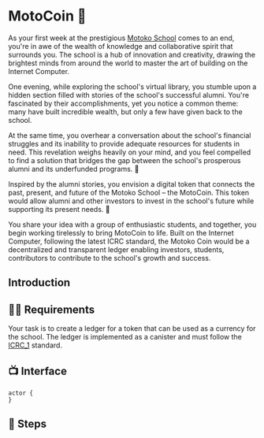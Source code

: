 # MotoCoin 💸
As your first week at the prestigious [Motoko School](https://twitter.com/MotokoSchool) comes to an end, you're in awe of the wealth of knowledge and collaborative spirit that surrounds you. The school is a hub of innovation and creativity, drawing the brightest minds from around the world to master the art of building on the Internet Computer. 

One evening, while exploring the school's virtual library, you stumble upon a hidden section filled with stories of the school's successful alumni. You're fascinated by their accomplishments, yet you notice a common theme: many have built incredible wealth, but only a few have given back to the school. 

At the same time, you overhear a conversation about the school's financial struggles and its inability to provide adequate resources for students in need. This revelation weighs heavily on your mind, and you feel compelled to find a solution that bridges the gap between the school's prosperous alumni and its underfunded programs. 💸

Inspired by the alumni stories, you envision a digital token that connects the past, present, and future of the Motoko School – the MotoCoin. This token would allow alumni and other investors to invest in the school's future while supporting its present needs. 🌱

You share your idea with a group of enthusiastic students, and together, you begin working tirelessly to bring MotoCoin to life. Built on the Internet Computer, following the latest ICRC standard, the Motoko Coin would be a decentralized and transparent ledger enabling investors, students, contributors to contribute to the school's growth and success.
## Introduction

## 🧑‍🏫 Requirements 
Your task is to create a ledger for a token that can be used as a currency for the school. The ledger is implemented as a canister and must follow the [ICRC_1](https://olm72-siaaa-aaaal-qbtpa-cai.ic0.app/internet-computer-standards/icrc1.html) standard.
## 📺 Interface
```motoko
actor {
}
```
## 📒 Steps